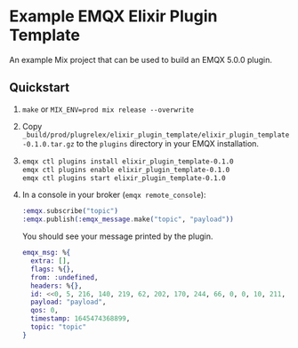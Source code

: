 # Example EMQX Elixir Plugin Template

An example Mix project that can be used to build an EMQX 5.0.0 plugin.

## Quickstart

1. `make` or `MIX_ENV=prod mix release --overwrite`
2. Copy `_build/prod/plugrelex/elixir_plugin_template/elixir_plugin_template-0.1.0.tar.gz` to the `plugins` directory in your EMQX installation.
3. ```sh
   emqx ctl plugins install elixir_plugin_template-0.1.0
   emqx ctl plugins enable elixir_plugin_template-0.1.0
   emqx ctl plugins start elixir_plugin_template-0.1.0
   ```
4. In a console in your broker (`emqx remote_console`):

   ```elixir
   :emqx.subscribe("topic")
   :emqx.publish(:emqx_message.make("topic", "payload"))
   ```

   You should see your message printed by the plugin.

   ```elixir
   emqx_msg: %{
     extra: [],
     flags: %{},
     from: :undefined,
     headers: %{},
     id: <<0, 5, 216, 140, 219, 62, 202, 170, 244, 66, 0, 0, 10, 211, 0, 0>>,
     payload: "payload",
     qos: 0,
     timestamp: 1645474368899,
     topic: "topic"
   }
   ```
